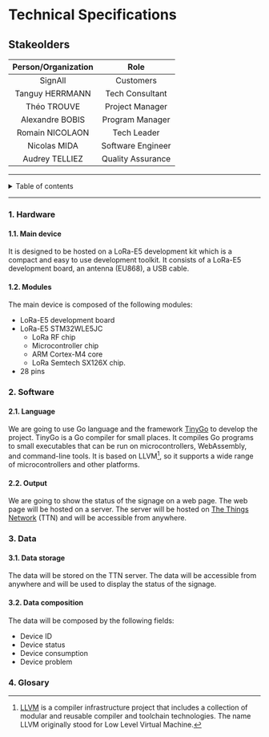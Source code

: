# Technical Specifications

## Stakeolders

| Person/Organization | Role              |
| :-----------------: | :---------------: |
| SignAll             | Customers         |
| Tanguy HERRMANN     | Tech Consultant   |
| Théo TROUVE         | Project Manager   |
| Alexandre BOBIS     | Program Manager   |
| Romain NICOLAON     | Tech Leader       |
| Nicolas MIDA        | Software Engineer |
| Audrey TELLIEZ      | Quality Assurance |

---

<details close>

<summary>Table of contents</summary><blockquote>

- [Technical Specifications](#technical-specifications)
  - [Stakeolders](#stakeolders)
    - [1. Hardware](#1-hardware)
      - [1.1. Main device](#11-main-device)
      - [1.2. Modules](#12-modules)
    - [2. Software](#2-software)
      - [2.1. Language](#21-language)
      - [2.2. Output](#22-output)
    - [3. Data](#3-data)
      - [3.1. Data storage](#31-data-storage)
      - [3.2. Data composition](#32-data-composition)
    - [4. Glosary](#4-glosary)

</details>

---

### 1. Hardware

#### 1.1. Main device

It is designed to be hosted on a LoRa-E5 development kit which is a compact and easy to use development toolkit. It consists of a LoRa-E5 development board, an antenna (EU868), a USB cable.

#### 1.2. Modules

The main device is composed of the following modules:

- LoRa-E5 development board
- LoRa-E5 STM32WLE5JC
  - LoRa RF chip
  - Microcontroller chip
  - ARM Cortex-M4 core
  - LoRa Semtech SX126X chip.
- 28 pins

### 2. Software

#### 2.1. Language

We are going to use Go language and the framework [TinyGo](https://tinygo.org/) to develop the project. TinyGo is a Go compiler for small places. It compiles Go programs to small executables that can be run on microcontrollers, WebAssembly, and command-line tools. It is based on LLVM[^1], so it supports a wide range of microcontrollers and other platforms.

#### 2.2. Output

We are going to show the status of the signage on a web page. The web page will be hosted on a server. The server will be hosted on [The Things Network](https://www.thethingsnetwork.org) (TTN) and will be accessible from anywhere.

### 3. Data

#### 3.1. Data storage

The data will be stored on the TTN server. The data will be accessible from anywhere and will be used to display the status of the signage.

#### 3.2. Data composition

The data will be composed by the following fields:

- Device ID
- Device status
- Device consumption
- Device problem

### 4. Glosary

[^1]: [LLVM](https://en.wikipedia.org/wiki/LLVM) is a compiler infrastructure project that includes a collection of modular and reusable compiler and toolchain technologies. The name LLVM originally stood for Low Level Virtual Machine.

